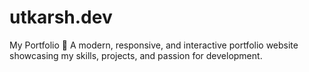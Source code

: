 # utkarsh.dev
My Portfolio 🚀 A modern, responsive, and interactive portfolio website showcasing my skills, projects, and passion for development.
